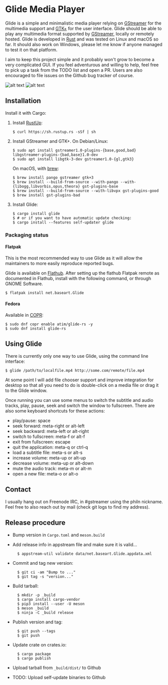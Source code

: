 Glide Media Player
==================

Glide is a simple and minimalistic media player relying on
[GStreamer](http://gstreamer.freedesktop.org) for the multimedia support
and [GTK+](http://gtk.org) for the user interface. Glide should be able
to play any multimedia format supported by
[GStreamer](http://gstreamer.freedesktop.org), locally or remotely
hosted. Glide is developed in [Rust](http://rust-lang.org) and was
tested on Linux and macOS so far. It should also work on Windows, please
let me know if anyone managed to test it on that platform.

I aim to keep this project simple and it probably won't grow to become a
very complicated GUI. If you feel adventurous and willing to help, feel
free to pick up a task from the TODO list and open a PR. Users are also
encouraged to file issues on the Github bug tracker of course.

![alt text](https://github.com/philn/glide/raw/master/screenshot.png "Glide screenshot")
![alt text](https://github.com/philn/glide/raw/master/audio-screenshot.png "Glide audio playback screenshot")

Installation
------------

Install it with Cargo:

1.  Install [RustUp](https://rustup.rs):

        $ curl https://sh.rustup.rs -sSf | sh

2.  Install GStreamer and GTK+. On Debian/Linux:

        $ sudo apt install gstreamer1.0-plugins-{base,good,bad} libgstreamer-plugins-{bad,base}1.0-dev
        $ sudo apt install libgtk-3-dev gstreamer1.0-{gl,gtk3}

    On macOS, with [brew](http://brew.sh):

        $ brew install pango gstreamer gtk+3
        $ brew install --build-from-source --with-pango --with-{libogg,libvorbis,opus,theora} gst-plugins-base
        $ brew install --build-from-source --with-libvpx gst-plugins-good
        $ brew install gst-plugins-bad

3.  Install Glide:

        $ cargo install glide
        $ # or if you want to have automatic update checking:
        $ cargo install --features self-updater glide
        
### Packaging status

#### Flatpak

This is the most recommended way to use Glide as it will allow the maintainers to more
easily reproduce reported bugs.

Glide is available on [Flathub](https://flathub.org/apps/details/net.baseart.Glide).
After setting up the flathub Flatpak remote as documented in Flathub, install with the following command, or 
through GNOME Software.

    $ flatpak install net.baseart.Glide

#### Fedora

Available in [COPR](https://copr.fedorainfracloud.org/coprs/atim/glide-rs/):

    $ sudo dnf copr enable atim/glide-rs -y
    $ sudo dnf install glide-rs

Using Glide
-----------

There is currently only one way to use Glide, using the command line
interface:

    $ glide /path/to/localfile.mp4 http://some.com/remote/file.mp4

At some point I will add file chooser support and improve integration
for desktop so that all you need to do is double-click on a media file
or drag it to the Glide window.

Once running you can use some menus to switch the subtitle and audio
tracks, play, pause, seek and switch the window to fullscreen. There are
also some keyboard shortcuts for these actions:

- play/pause: space
- seek forward: meta-right or alt-left
- seek backward: meta-left or alt-right
- switch to fullscreen: meta-f or alt-f
- exit from fullscreen: escape
- quit the application: meta-q or ctrl-q
- load a subtitle file: meta-s or alt-s
- increase volume: meta-up or alt-up
- decrease volume: meta-up or alt-down
- mute the audio track: meta-m or alt-m
- open a new file: meta-o or alt-o

Contact
-------

I usually hang out on Freenode IRC, in \#gstreamer using the philn
nickname. Feel free to also reach out by mail (check git logs to find my
address).

Release procedure
-----------------

- Bump version in `Cargo.toml` and `meson.build`
- Add release info in appstream file and make sure it is valid...

        $ appstream-util validate data/net.baseart.Glide.appdata.xml
        
- Commit and tag new version:

        $ git ci -am "Bump to ..."
        $ git tag -s "version..."

- Build tarball:

        $ mkdir -p _build
        $ cargo install cargo-vendor
        $ pip3 install --user -U meson
        $ meson _build
        $ ninja -C _build release

- Publish version and tag:

        $ git push --tags
        $ git push

- Update crate on crates.io:

        $ cargo package
        $ cargo publish

- Upload tarball from `_build/dist/` to Github
- TODO: Upload self-update binaries to Github
